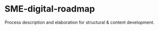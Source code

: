 # SME-digital-roadmap
Process description and elaboration for structural &amp; content development.
